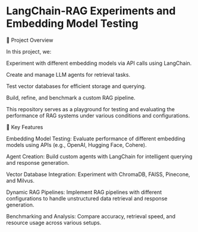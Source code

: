 # LangChain-RAG Experiments and Embedding Model Testing

📌 Project Overview

In this project, we:

Experiment with different embedding models via API calls using LangChain.

Create and manage LLM agents for retrieval tasks.

Test vector databases for efficient storage and querying.

Build, refine, and benchmark a custom RAG pipeline.

This repository serves as a playground for testing and evaluating the performance of RAG systems under various conditions and configurations.

🚀 Key Features

Embedding Model Testing: Evaluate performance of different embedding models using APIs (e.g., OpenAI, Hugging Face, Cohere).

Agent Creation: Build custom agents with LangChain for intelligent querying and response generation.

Vector Database Integration: Experiment with ChromaDB, FAISS, Pinecone, and Milvus.

Dynamic RAG Pipelines: Implement RAG pipelines with different configurations to handle unstructured data retrieval and response generation.

Benchmarking and Analysis: Compare accuracy, retrieval speed, and resource usage across various setups.
